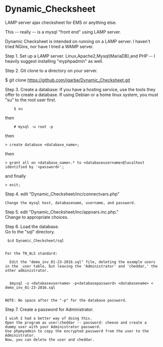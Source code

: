 # Dynamic_Checksheet
LAMP server ajax checksheet for EMS or anything else.

This -- really -- is a mysql "front end" using LAMP server.  

Dynamic Checksheet is intended on running on a LAMP server.  I haven't tried NGinx, nor have I tried a WAMP server.

Step 1.  Set up a LAMP server. Linux,Apache2,Mysql(MariaDB),and PHP -- I heavily suggest installing "myphpadmin" as well.

Step 2.  Git clone to a directory on your server.  

  $ git clone https://github.com/jgarbe/Dynamic_Checksheet.git
  
Step 3. Create a database:
      If you have a hosting service, use the tools they offer to create a database.
      If using Debian or a home linux system, you must "su" to the root user first.
      
        $ su

then
      
        # mysql -u root -p

then        

    > create database <database_name>;

then    
    
    > grant all on <database_name>.* to <databaseusername>@localhost identified by '<password>';

and finally

    > exit;
    
Step 4. edit "Dynamic_Checksheet/inc/connectvars.php" 

    Change the mysql host, databasename, username, and password.
    
Step 5. edit "Dynamic_Checksheet/inc/appvars.inc.php."   
    Change to appropriate choices.
    
Step 6. Load the database.  
    Go to the "sql" directory.
    
     $cd Dynamic_Checksheet/sql
    
    
    For the TN_ALS standard:
    
      Edit the "demo_inv_01-23-2016.sql" file, deleting the example users in the _user table, but leaving the 'Administrator' and 'cheddar,' the other administrator.
      
      
      $mysql -u <databaseusername> -p<databasepassword> <databasename> < demo_inv_01-23-2016.sql   
    
    
    NOTE: No space after the "-p" for the database password.  
    
Step 7.  Create a password for Administrator.

    I wish I had a better way of doing this.  
    Open the program as user:cheddar -- password: cheese and create a dummy user with your Administrator password.
    Use phpmyadmin to copy the encrypted password from the user to the Administrator.
    Now, you can delete the user and cheddar.
      
    

